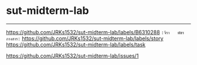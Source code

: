 # sut-midterm-lab
<hr/>

https://github.com/JRKs1532/sut-midterm-lab/labels/B6310288   ``:จีรา   พัชร กางสาร:``
https://github.com/JRKs1532/sut-midterm-lab/labels/story
https://github.com/JRKs1532/sut-midterm-lab/labels/task

https://github.com/JRKs1532/sut-midterm-lab/issues/1

